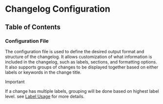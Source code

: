 
# Changelog Configuration

## Table of Contents


### Configuration File
The configuration file is used to define the desired output format and structure of the changelog. It allows customization of what information is included in the changelog, such as labels, sections, and formatting options. It also supports groups of changes to be displayed together based on either labels or keywords in the change title.

>[!IMPORTANT]
> If a change has multiple labels, grouping will be done based on highest label level. see [Label Usage](user_guide.md#label-usage) for more details.
